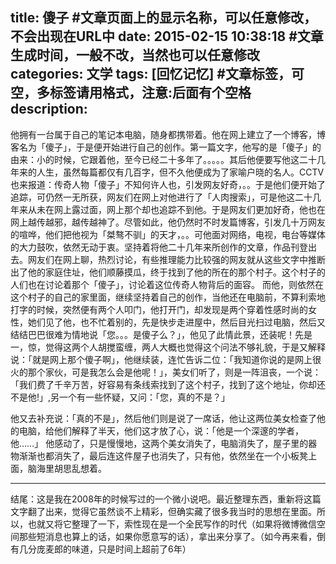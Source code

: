 title: 傻子 #文章页面上的显示名称，可以任意修改，不会出现在URL中
date: 2015-02-15 10:38:18 #文章生成时间，一般不改，当然也可以任意修改
categories: 文学 
tags: [回忆记忆] #文章标签，可空，多标签请用格式，注意:后面有个空格
description: 
---







他拥有一台属于自己的笔记本电脑，随身都携带着。他在网上建立了一个博客，博客名为「傻子」，于是便开始进行自己的创作。第一篇文字，他写的是「傻子」的由来：小的时候，它跟着他，至今已经二十多年了。。。。。其后他便要写他这二十几年来的人生，虽然每篇都仅有几百字，但不久他便成为了家喻户晓的名人。CCTV也来报道：传奇人物「傻子」不知何许人也，引发网友好奇，。。于是他们便开始了追踪，可仍然一无所获，网友们在网上对他进行了「人肉搜索」，可是他这二十几年来从未在网上露过面，网上那个却也追踪不到他。于是网友们更加好奇，他也在网上越传越邪，越传越神了。尽管如此，他仍然时不时发篇博客，引发几十万网友的喧哗，他们把他视为「桀骜不驯」的天才，。。可他面对网络，电视，电台等媒体的大力鼓吹，依然无动于衷。坚持着将他二十几年来所创作的文章，作品刊登出去。网友们在网上聊，热烈讨论，有些推理能力比较强的网友就从这些文字中推断出了他的家庭住址，他们顺藤摸瓜，终于找到了他的所在的那个村子。这个村子的人们也在讨论着那个「傻子」，讨论着这位传奇人物背后的面容。
而他，则依然在这个村子的自己的家里面，继续坚持着自己的创作，当他还在电脑前，不算利索地打字的时候，突然便有两个人叩门，他打开门，却发现是两个穿着性感时尚的女性，她们见了他，也不忙着别的，先是快步走进屋中，然后目光扫过电脑，然后又结结巴巴很难为情地说「您。。。是傻子么？」，他见了此情此景，还装呢！先是一，惊，觉得这两个人胡搅蛮缠，两人大概也觉得这个问法不够礼貌，于是又解释说：「就是网上那个傻子啊」，他继续装，连忙告诉二位：「我知道你说的是网上很火的那个家伙，可是我怎么会是他呢！」，美女们听了，则是一阵沮丧，一个说：「我们费了千辛万苦，好容易有条线索找到了这个村子，找到了这个地址，你却还不是他!」,另一个有一些怀疑，又问：「您，真的不是？」


他又去补充说：「真的不是」，然后他们则是说了一席话，他让这两位美女检查了他的电脑，给他们解释了半天，他们这才放了心，说：「他是一个深邃的学者，他……」
他感动了，只是慢慢地，这两个美女消失了，电脑消失了，屋子里的器物渐渐也都消失了，最后连这件屋子也消失了，只有他，依然坐在一个小板凳上面，脑海里胡思乱想着。



--------------------------------------------------------------------------------------------------
结尾：这是我在2008年的时候写过的一个微小说吧。最近整理东西，重新将这篇文字翻了出来，觉得它虽然谈不上精彩，但确实藏了很多我当时的思想在里面。所以，也就又将它整理了一下，索性现在是一个全民写作的时代（如果将微博微信空间那些短消息也算上的话，如果你愿意写的话），拿出来分享了。（如今再来看，倒有几分庞麦郎的味道，只是时间上超前了6年）
